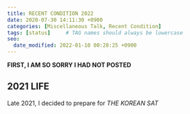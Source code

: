 ```yaml
---
title: RECENT CONDITION 2022
date: 2020-07-30 14:11:30 +0900
categories: [Miscellaneous Talk, Recent Condition]
tags: [status]     # TAG names should always be lowercase
seo:
  date_modified: 2022-01-10 00:28:25 +0900
---
```


**FIRST, I AM SO SORRY I HAD NOT POSTED**

## 2021 LIFE


Late 2021, I decided to prepare for *THE KOREAN SAT*



